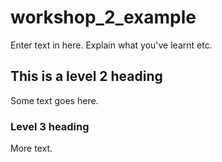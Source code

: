 # workshop_2_example

Enter text in here. Explain what you've learnt etc.

## This is a level 2 heading

Some text goes here.

### Level 3 heading

More text.
